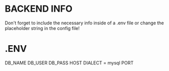 # BACKEND INFO

Don't forget to include the necessary info inside of a .env file or change the placeholder string in the config file!

# .ENV
DB_NAME
DB_USER 
DB_PASS
HOST
DIALECT = mysql
PORT

